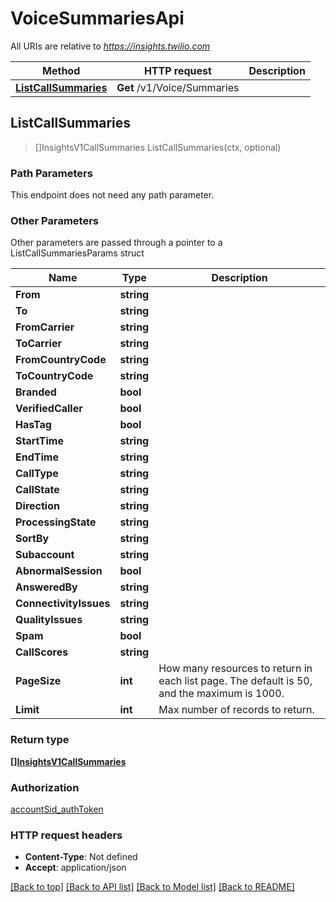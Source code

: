# VoiceSummariesApi

All URIs are relative to *https://insights.twilio.com*

Method | HTTP request | Description
------------- | ------------- | -------------
[**ListCallSummaries**](VoiceSummariesApi.md#ListCallSummaries) | **Get** /v1/Voice/Summaries | 



## ListCallSummaries

> []InsightsV1CallSummaries ListCallSummaries(ctx, optional)





### Path Parameters

This endpoint does not need any path parameter.

### Other Parameters

Other parameters are passed through a pointer to a ListCallSummariesParams struct


Name | Type | Description
------------- | ------------- | -------------
**From** | **string** | 
**To** | **string** | 
**FromCarrier** | **string** | 
**ToCarrier** | **string** | 
**FromCountryCode** | **string** | 
**ToCountryCode** | **string** | 
**Branded** | **bool** | 
**VerifiedCaller** | **bool** | 
**HasTag** | **bool** | 
**StartTime** | **string** | 
**EndTime** | **string** | 
**CallType** | **string** | 
**CallState** | **string** | 
**Direction** | **string** | 
**ProcessingState** | **string** | 
**SortBy** | **string** | 
**Subaccount** | **string** | 
**AbnormalSession** | **bool** | 
**AnsweredBy** | **string** | 
**ConnectivityIssues** | **string** | 
**QualityIssues** | **string** | 
**Spam** | **bool** | 
**CallScores** | **string** | 
**PageSize** | **int** | How many resources to return in each list page. The default is 50, and the maximum is 1000.
**Limit** | **int** | Max number of records to return.

### Return type

[**[]InsightsV1CallSummaries**](InsightsV1CallSummaries.md)

### Authorization

[accountSid_authToken](../README.md#accountSid_authToken)

### HTTP request headers

- **Content-Type**: Not defined
- **Accept**: application/json

[[Back to top]](#) [[Back to API list]](../README.md#documentation-for-api-endpoints)
[[Back to Model list]](../README.md#documentation-for-models)
[[Back to README]](../README.md)

